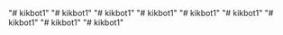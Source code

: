 "# kikbot1" 
"# kikbot1" 
"# kikbot1" 
"# kikbot1" 
"# kikbot1" 
"# kikbot1" 
"# kikbot1" 
"# kikbot1" 
"# kikbot1" 
